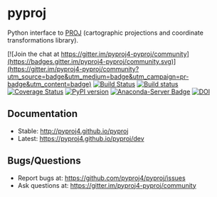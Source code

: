 # pyproj
 
Python interface to [PROJ](http://proj.org) (cartographic projections and coordinate transformations library).

[![Join the chat at https://gitter.im/pyproj4-pyproj/community](https://badges.gitter.im/pyproj4-pyproj/community.svg)](https://gitter.im/pyproj4-pyproj/community?utm_source=badge&utm_medium=badge&utm_campaign=pr-badge&utm_content=badge) 
[![Build Status](https://travis-ci.org/pyproj4/pyproj.svg)](https://travis-ci.org/pyproj4/pyproj)
[![Build status](https://ci.appveyor.com/api/projects/status/8xkka4s97uwhkc64/branch/master?svg=true
)](https://ci.appveyor.com/project/jswhit/pyproj)
[![Coverage Status](https://coveralls.io/repos/github/pyproj4/pyproj/badge.svg?branch=master)](https://coveralls.io/github/pyproj4/pyproj?branch=master)
[![PyPI version](https://badge.fury.io/py/pyproj.svg)](https://badge.fury.io/py/pyproj)
[![Anaconda-Server Badge](https://anaconda.org/conda-forge/pyproj/badges/version.svg)](https://anaconda.org/conda-forge/pyproj)
[![DOI](https://zenodo.org/badge/28607354.svg)](https://zenodo.org/badge/latestdoi/28607354)


## Documentation

- Stable: http://pyproj4.github.io/pyproj
- Latest: https://pyproj4.github.io/pyproj/dev

## Bugs/Questions

- Report bugs at: https://github.com/pyproj4/pyproj/issues
- Ask questions at: https://gitter.im/pyproj4-pyproj/community
